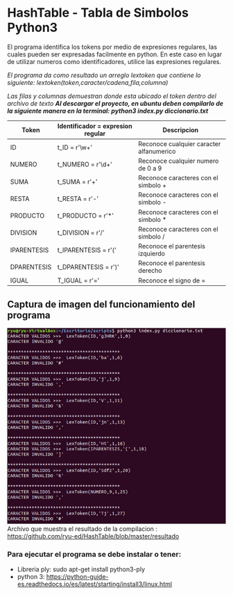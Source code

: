 # HashTable - Tabla de Simbolos Python3

El programa identifica los tokens por medio de expresiones regulares, las cuales pueden ser expresadas facilmente en python.
En este caso en lugar de utilizar numeros como identificadores, utilice las expresiones regulares. 

_El programa da como resultado un arreglo lextoken que contiene lo siguiente: lextoken(token,caracter/cadena,fila,columna)_

_Las filas y columnas demuestran donde esta ubicado el token dentro del archivo de texto_
***Al descargar el proyecto, en ubuntu deben compilarlo de la siguiente manera en la terminal: python3 index.py diccionario.txt***

| **Token** | **Identificador = expresion regular** |  **Descripcion** |
| ------------- | ------------- | ------------- |
| ID | t_ID = r'\w+'  | Reconoce cualquier caracter alfanumerico  |
| NUMERO | t_NUMERO = r'\d+'  | Reconoce cualquier numero de 0 a 9 |
| SUMA  | t_SUMA = r'\+'  | Reconoce caracteres con el simbolo + |
| RESTA| t_RESTA =  r'\-'  | Reconoce caracteres con el simbolo -|
| PRODUCTO  | t_PRODUCTO = r'\*'  | Reconoce caracteres con el simbolo * |
| DIVISION  | t_DIVISION = r'/'  | Reconoce caracteres con el simbolo / |
| IPARENTESIS | t_IPARENTESIS = r'\('  | Reconoce el parentesis izquierdo |
| DPARENTESIS | t_DPARENTESIS = r'\)' | Reconoce el parentesis derecho |
| IGUAL  | T_IGUAL = r'='  | Reconoce el signo de = |

## Captura de imagen del funcionamiento del programa
![alt text](https://github.com/ryu-ed/HashTable/raw/master/images/valid.PNG " ")
Archivo que muestra el resultado de la compilacion : https://github.com/ryu-ed/HashTable/blob/master/resultado
### Para ejecutar el programa se debe instalar o tener:
- Libreria ply: sudo apt-get install python3-ply
- python 3: https://python-guide-es.readthedocs.io/es/latest/starting/install3/linux.html
